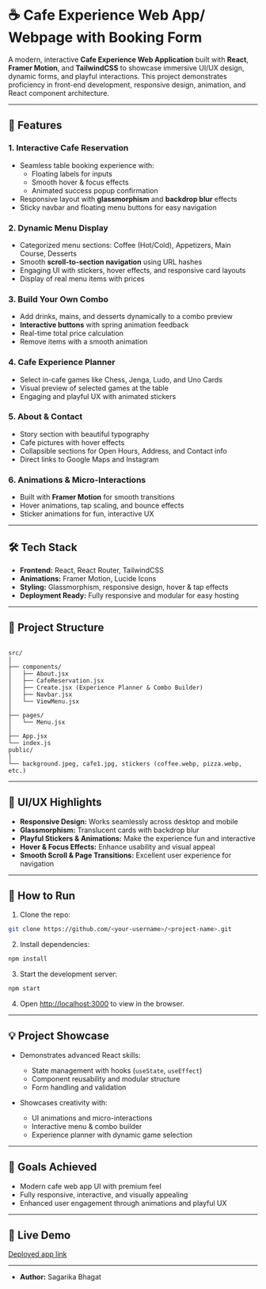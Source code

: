 # ☕ Cafe Experience Web App/ Webpage with Booking Form

A modern, interactive **Cafe Experience Web Application** built with **React**, **Framer Motion**, and **TailwindCSS** to showcase immersive UI/UX design, dynamic forms, and playful interactions. This project demonstrates proficiency in front-end development, responsive design, animation, and React component architecture.

---

## 🚀 Features

### 1. **Interactive Cafe Reservation**
- Seamless table booking experience with:
  - Floating labels for inputs
  - Smooth hover & focus effects
  - Animated success popup confirmation
- Responsive layout with **glassmorphism** and **backdrop blur** effects
- Sticky navbar and floating menu buttons for easy navigation

### 2. **Dynamic Menu Display**
- Categorized menu sections: Coffee (Hot/Cold), Appetizers, Main Course, Desserts
- Smooth **scroll-to-section navigation** using URL hashes
- Engaging UI with stickers, hover effects, and responsive card layouts
- Display of real menu items with prices

### 3. **Build Your Own Combo**
- Add drinks, mains, and desserts dynamically to a combo preview
- **Interactive buttons** with spring animation feedback
- Real-time total price calculation
- Remove items with a smooth animation

### 4. **Cafe Experience Planner**
- Select in-cafe games like Chess, Jenga, Ludo, and Uno Cards
- Visual preview of selected games at the table
- Engaging and playful UX with animated stickers

### 5. **About & Contact**
- Story section with beautiful typography
- Cafe pictures with hover effects
- Collapsible sections for Open Hours, Address, and Contact info
- Direct links to Google Maps and Instagram

### 6. **Animations & Micro-Interactions**
- Built with **Framer Motion** for smooth transitions
- Hover animations, tap scaling, and bounce effects
- Sticker animations for fun, interactive UX

---

## 🛠 Tech Stack
- **Frontend:** React, React Router, TailwindCSS  
- **Animations:** Framer Motion, Lucide Icons  
- **Styling:** Glassmorphism, responsive design, hover & tap effects  
- **Deployment Ready:** Fully responsive and modular for easy hosting  

---

## 📂 Project Structure
```

src/
│
├── components/
│   ├── About.jsx
│   ├── CafeReservation.jsx
│   ├── Create.jsx (Experience Planner & Combo Builder)
│   ├── Navbar.jsx
│   └── ViewMenu.jsx
│
├── pages/
│   └── Menu.jsx
│
├── App.jsx
└── index.js
public/
│
└── background.jpeg, cafe1.jpg, stickers (coffee.webp, pizza.webp, etc.)

````

---

## 🎨 UI/UX Highlights
- **Responsive Design:** Works seamlessly across desktop and mobile
- **Glassmorphism:** Translucent cards with backdrop blur
- **Playful Stickers & Animations:** Make the experience fun and interactive
- **Hover & Focus Effects:** Enhance usability and visual appeal
- **Smooth Scroll & Page Transitions:** Excellent user experience for navigation

---

## 📌 How to Run

1. Clone the repo:
```bash
git clone https://github.com/<your-username>/<project-name>.git
````

2. Install dependencies:

```bash
npm install
```

3. Start the development server:

```bash
npm start
```

4. Open [http://localhost:3000](http://localhost:3000) to view in the browser.

---

## 💡 Project Showcase

* Demonstrates advanced React skills:

  * State management with hooks (`useState`, `useEffect`)
  * Component reusability and modular structure
  * Form handling and validation
* Showcases creativity with:

  * UI animations and micro-interactions
  * Interactive menu & combo builder
  * Experience planner with dynamic game selection

---

## 🎯 Goals Achieved

* Modern cafe web app UI with premium feel
* Fully responsive, interactive, and visually appealing
* Enhanced user engagement through animations and playful UX

---

## 🔗 Live Demo

[Deployed app link](https://cafe-experience-web-app.vercel.app/)

---

* **Author:** Sagarika Bhagat 
